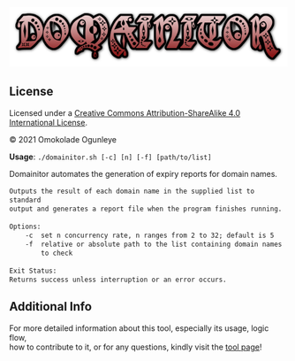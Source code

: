 ![Domainitor Logo](domainitor-logo.png)

## License

Licensed under a [Creative Commons Attribution-ShareAlike 4.0  
International License](http://creativecommons.org/licenses/by-sa/4.0/).

© 2021 Omokolade Ogunleye

**Usage**: `./domainitor.sh [-c] [n] [-f] [path/to/list]`

Domainitor automates the generation of expiry reports for domain names.

	Outputs the result of each domain name in the supplied list to standard
	output and generates a report file when the program finishes running.

	Options:
		-c	set n concurrency rate, n ranges from 2 to 32; default is 5
		-f	relative or absolute path to the list containing domain names
			to check

	Exit Status:
	Returns success unless interruption or an error occurs.

## Additional Info
For more detailed information about this tool, especially its usage, logic flow,  
how to contribute to it, or for any questions, kindly visit the [tool page](http://infosecbyomokolade.com/cyber-security/tools/domainitor-tool-track-generate-domain-names-expiry-report/)!

